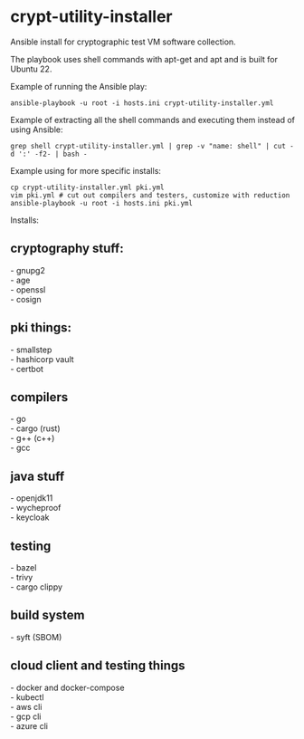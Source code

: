 # crypt-utility-installer

Ansible install for cryptographic test VM software collection.

The playbook uses shell commands with apt-get and apt and is built for Ubuntu 22.

Example of running the Ansible play:
```
ansible-playbook -u root -i hosts.ini crypt-utility-installer.yml
```

Example of extracting all the shell commands and executing them instead of using Ansible:
```
grep shell crypt-utility-installer.yml | grep -v "name: shell" | cut -d ':' -f2- | bash - 
```

Example using for more specific installs:
```
cp crypt-utility-installer.yml pki.yml
vim pki.yml # cut out compilers and testers, customize with reduction
ansible-playbook -u root -i hosts.ini pki.yml
```


Installs:

<h2>cryptography stuff:</h2>
- gnupg2</br>
- age</br>
- openssl</br>
- cosign</br>
<h2>pki things:</h2>
- smallstep</br>
- hashicorp vault</br>
- certbot</br>
<h2>compilers</h2>
- go</br>
- cargo (rust)</br>
- g++ (c++)</br>
- gcc</br>
<h2>java stuff</h2>
- openjdk11</br>
- wycheproof</br>
- keycloak</br>
<h2>testing</h2>
- bazel</br>
- trivy</br>
- cargo clippy</br>
<h2>build system</h2>
- syft (SBOM)</br>
<h2>cloud client and testing things</h2>
- docker and docker-compose</br>
- kubectl</br>
- aws cli</br>
- gcp cli</br>
- azure cli</br>
